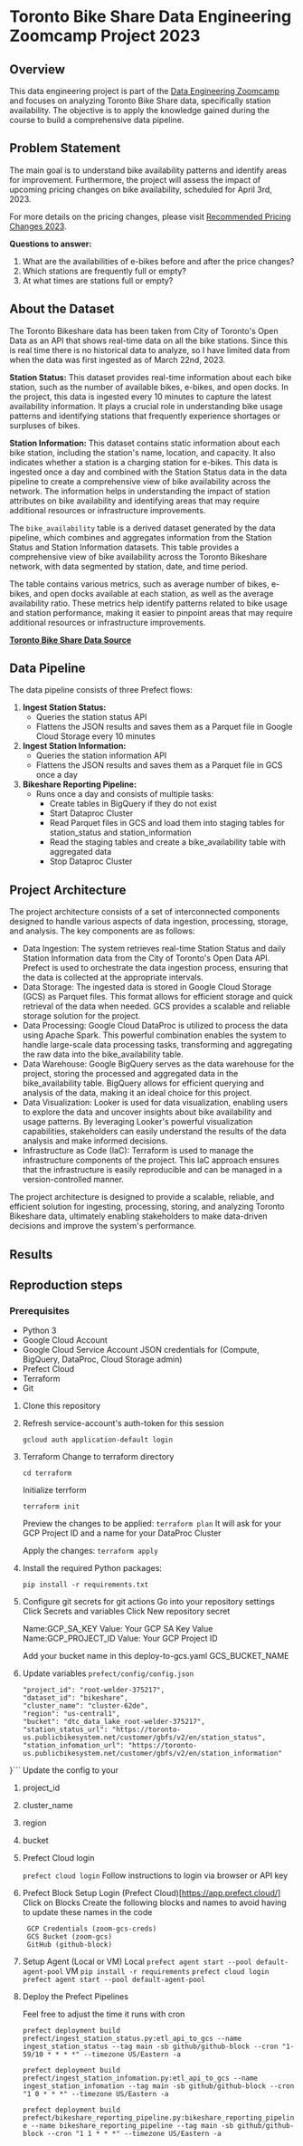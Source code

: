 # Toronto Bike Share Data Engineering Zoomcamp Project 2023

## Overview
This data engineering project is part of the [Data Engineering Zoomcamp](https://github.com/DataTalksClub/data-engineering-zoomcamp) and focuses on analyzing Toronto Bike Share data, specifically station availability. The objective is to apply the knowledge gained during the course to build a comprehensive data pipeline.

## Problem Statement
The main goal is to understand bike availability patterns and identify areas for improvement. Furthermore, the project will assess the impact of upcoming pricing changes on bike availability, scheduled for April 3rd, 2023.

For more details on the pricing changes, please visit [Recommended Pricing Changes 2023](https://bikesharetoronto.com/news/recommended-pricing-changes-2023/).

**Questions to answer:**

1. What are the availabilities of e-bikes before and after the price changes?
2. Which stations are frequently full or empty?
3. At what times are stations full or empty?

## About the Dataset

The Toronto Bikeshare data has been taken from City of Toronto's Open Data as an API that shows real-time data on all the bike stations. Since this is real time there is no historical data to analyze, so I have limited data from when the data was first ingested as of March 22nd, 2023.

**Station Status:** This dataset provides real-time information about each bike station, such as the number of available bikes, e-bikes, and open docks. In the project, this data is ingested every 10 minutes to capture the latest availability information. It plays a crucial role in understanding bike usage patterns and identifying stations that frequently experience shortages or surpluses of bikes.

**Station Information:** This dataset contains static information about each bike station, including the station's name, location, and capacity. It also indicates whether a station is a charging station for e-bikes. This data is ingested once a day and combined with the Station Status data in the data pipeline to create a comprehensive view of bike availability across the network. The information helps in understanding the impact of station attributes on bike availability and identifying areas that may require additional resources or infrastructure improvements.

The `bike_availability` table is a derived dataset generated by the data pipeline, which combines and aggregates information from the Station Status and Station Information datasets. This table provides a comprehensive view of bike availability across the Toronto Bikeshare network, with data segmented by station, date, and time period.

The table contains various metrics, such as average number of bikes, e-bikes, and open docks available at each station, as well as the average availability ratio. These metrics help identify patterns related to bike usage and station performance, making it easier to pinpoint areas that may require additional resources or infrastructure improvements.

[**Toronto Bike Share Data Source**](https://open.toronto.ca/dataset/bike-share-toronto/)

## Data Pipeline

The data pipeline consists of three Prefect flows:

1. **Ingest Station Status:**
    - Queries the station status API
    - Flattens the JSON results and saves them as a Parquet file in Google Cloud Storage every 10 minutes
2. **Ingest Station Information:**
    - Queries the station information API
    - Flattens the JSON results and saves them as a Parquet file in GCS once a day
3. **Bikeshare Reporting Pipeline:**
    - Runs once a day and consists of multiple tasks:
        - Create tables in BigQuery if they do not exist
        - Start Dataproc Cluster
        - Read Parquet files in GCS and load them into staging tables for station_status and station_information
        - Read the staging tables and create a bike_availability table with aggregated data
        - Stop Dataproc Cluster

## Project Architecture

The project architecture consists of a set of interconnected components designed to handle various aspects of data ingestion, processing, storage, and analysis. The key components are as follows:

- Data Ingestion: The system retrieves real-time Station Status and daily Station Information data from the City of Toronto's Open Data API. Prefect is used to orchestrate the data ingestion process, ensuring that the data is collected at the appropriate intervals.
- Data Storage: The ingested data is stored in Google Cloud Storage (GCS) as Parquet files. This format allows for efficient storage and quick retrieval of the data when needed. GCS provides a scalable and reliable storage solution for the project.
- Data Processing: Google Cloud DataProc is utilized to process the data using Apache Spark. This powerful combination enables the system to handle large-scale data processing tasks, transforming and aggregating the raw data into the bike_availability table.
- Data Warehouse: Google BigQuery serves as the data warehouse for the project, storing the processed and aggregated data in the bike_availability table. BigQuery allows for efficient querying and analysis of the data, making it an ideal choice for this project.
- Data Visualization: Looker is used for data visualization, enabling users to explore the data and uncover insights about bike availability and usage patterns. By leveraging Looker's powerful visualization capabilities, stakeholders can easily understand the results of the data analysis and make informed decisions.
- Infrastructure as Code (IaC): Terraform is used to manage the infrastructure components of the project. This IaC approach ensures that the infrastructure is easily reproducible and can be managed in a version-controlled manner.

The project architecture is designed to provide a scalable, reliable, and efficient solution for ingesting, processing, storing, and analyzing Toronto Bikeshare data, ultimately enabling stakeholders to make data-driven decisions and improve the system's performance.

## Results

## Reproduction steps

### Prerequisites
- Python 3
- Google Cloud Account
- Google Cloud Service Account JSON credentials for (Compute, BigQuery, DataProc, Cloud Storage admin)
- Prefect Cloud
- Terraform
- Git

1. Clone this repository
2. Refresh service-account's auth-token for this session

    ```gcloud auth application-default login```
3. Terraform
   Change to terraform directory

     ```cd terraform```
    
    Initialize terrform

    ```terraform init```

    Preview the changes to be applied:
    ```terraform plan```
    It will ask for your GCP Project ID and a name for your DataProc Cluster

    Apply the changes:
    ```terraform apply```

4. Install the required Python packages:

    ```pip install -r requirements.txt```

5. Configure git secrets for git actions 
    Go into your repository settings
    Click Secrets and variables
    Click New repository secret

    Name:GCP_SA_KEY
    Value: Your GCP SA Key Value
    Name:GCP_PROJECT_ID
    Value: Your GCP Project ID

    Add your bucket name in this deploy-to-gcs.yaml
    GCS_BUCKET_NAME
6. Update variables 
    ```prefect/config/config.json```
    ```{
    "project_id": "root-welder-375217",
    "dataset_id": "bikeshare",
    "cluster_name": "cluster-62de",
    "region": "us-central1",
    "bucket": "dtc_data_lake_root-welder-375217",
    "station_status_url": "https://toronto-us.publicbikesystem.net/customer/gbfs/v2/en/station_status",
    "station_infomation_url": "https://toronto-us.publicbikesystem.net/customer/gbfs/v2/en/station_information"
  }```
  Update the config to your
  1. project_id
  2. cluster_name
  3. region
  4. bucket
7. Prefect Cloud login

    ```prefect cloud login```
    Follow instructions to login via browser or API key

8. Prefect Block Setup
    Login (Prefect Cloud)[https://app.prefect.cloud/]
    Click on Blocks
        Create the following blocks and names to avoid having to update these names in the code
    
        GCP Credentials (zoom-gcs-creds)
        GCS Bucket (zoom-gcs)
        GitHub (github-block)

9. Setup Agent (Local or VM)
    Local
    ```prefect agent start --pool default-agent-pool```
    VM
    ```pip install -r requirements```
    ```prefect cloud login```
    ```prefect agent start --pool default-agent-pool```

10. Deploy the Prefect Pipelines

    Feel free to adjust the time it runs with cron

    ```prefect deployment build prefect/ingest_station_status.py:etl_api_to_gcs --name ingest_station_status --tag main -sb github/github-block --cron "1-59/10 * * * *" --timezone US/Eastern -a```

    ```prefect deployment build prefect/ingest_station_infomation.py:etl_api_to_gcs --name ingest_station_infomation --tag main -sb github/github-block --cron "1 0 * * *" --timezone US/Eastern -a```

    ```prefect deployment build prefect/bikeshare_reporting_pipeline.py:bikeshare_reporting_pipeline --name bikeshare_reporting_pipeline --tag main -sb github/github-block --cron "1 1 * * *" --timezone US/Eastern -a```

